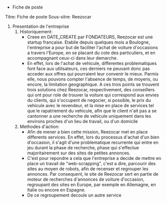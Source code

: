* Fiche de poste

Titre: Fiche de poste
Sous-sitre: Reezocar

1. Presentation de l'entreprise
   1. Historiquement:
       * Creee en DATE_CREATE par FONDATEURS, Reezocar est une startup francaise. Etablie depuis quelques mois a Boulogne, l'entreprise a pour but de faciliter l'achat de voiture d'occasions a travers l'Europe, en se placant du cote des particuliers, et en accompagnant ceux-ci dans leur demarche.
	   * En effet, lors de l'achat de vehicule, differentes problematiques font face aux utilisateurs, ces derniers ne peuvant donc pas acceder aux offres qui pourraient leur convenir le mieux. Parmis elle, nous pouvons compter l'absence de temps, de moyens, ou encore, la limitation geographique. A ces trois points se trouvent trois solutions chez Reezocar, respectivement, des conseillers qui ont pour role de trouver la voiture qui correspond aux envies du clients, qui s'occupent de negocier, si possible, le prix du vehicule avec le revendeur, et la mise en place de services tel que le rapatriement du vehicule, afin que le client n'ait pas a se cantonner a une recherche de vehicule uniquement dans les environs proches d'un lieu de travail, ou d'un domicile
   2. Methodes d'action:
	   * Afin de mener a bien cette mission, Reezocar met en place differents services. En effet, lors du processus d'achat d'un bien d'occasion, il s'agit d'une problematique recurrente qui entre en jeu durant la phase de recherche, phase qui s'effectue majoritairement sur des sites de petites annonces.
	   * C'est pour repondre a cela que l'entreprise a decide de mettre en place un travail de "web-scrapping", c'est a dire, parcourir des sites au moyen de robots, afin de recenser et regrouper les annonces. Par consequent, le site de Reezocar sert en partie de moteur de recherches d'annonces de voiture d'occasion, regroupant des sites en Europe, par exemple en Allemagne, en Italie ou encore en Espagne.
	   * De ce regroupement decoule un autre service
